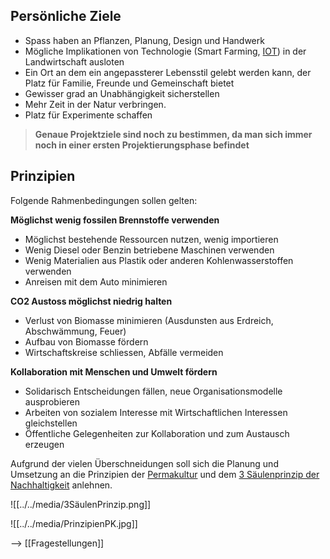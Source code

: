 
## Persönliche Ziele 

- Spass haben an Pflanzen, Planung, Design und Handwerk
- Mögliche Implikationen von Technologie (Smart Farming, [IOT](https://de.wikipedia.org/wiki/Internet_der_Dinge)) in der Landwirtschaft ausloten
- Ein Ort an dem ein angepassterer Lebensstil gelebt werden kann, der Platz für Familie, Freunde und Gemeinschaft bietet
- Gewisser grad an Unabhängigkeit sicherstellen
- Mehr Zeit in der Natur verbringen.
- Platz für Experimente schaffen

>**Genaue Projektziele sind noch zu bestimmen, da man sich immer noch in einer ersten Projektierungsphase befindet**

## Prinzipien

Folgende Rahmenbedingungen sollen gelten:

**Möglichst wenig fossilen Brennstoffe verwenden**
- Möglichst bestehende Ressourcen nutzen, wenig importieren
- Wenig Diesel oder Benzin betriebene Maschinen verwenden
- Wenig Materialien aus Plastik oder anderen Kohlenwasserstoffen verwenden
- Anreisen mit dem Auto minimieren

**CO2 Austoss möglichst niedrig halten**
- Verlust von Biomasse minimieren (Ausdunsten aus Erdreich, Abschwämmung, Feuer)
- Aufbau von Biomasse fördern
- Wirtschaftskreise schliessen, Abfälle vermeiden

**Kollaboration mit Menschen und Umwelt fördern**
- Solidarisch Entscheidungen fällen, neue Organisationsmodelle ausprobieren
- Arbeiten von sozialem Interesse mit Wirtschaftlichen Interessen gleichstellen
- Öffentliche Gelegenheiten zur Kollaboration und zum Austausch erzeugen

Aufgrund der vielen Überschneidungen soll sich die Planung und Umsetzung an die Prinzipien der [Permakultur](https://www.permakultur.ch) und dem [3 Säulenprinzip der Nachhaltigkeit](https://de.wikipedia.org/wiki/Drei-Säulen-Modell_(Nachhaltigkeit)) anlehnen.

![[../../media/3SäulenPrinzip.png]]

![[../../media/PrinzipienPK.jpg]]

--> [[Fragestellungen]]